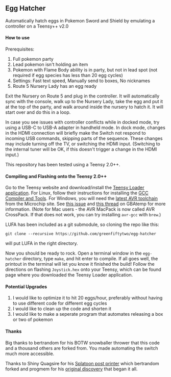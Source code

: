 ## Egg Hatcher

Automatically hatch eggs in Pokemon Sword and Shield by emulating a controller on a Teensy++ v2.0

#### How to use

Prerequisites:
1) Full pokemon party
2) Lead pokemon isn't holding an item
3) Pokemon with Flame Body ability is in party, but not in lead spot (not required if egg species has less than 20 egg cycles)
4) Settings: Fast text speed, Manually send to boxes, No nicknames
5) Route 5 Nursery Lady has an egg ready

Exit the Nursery on Route 5 and plug in the controller. It will automatically sync with the console, walk up to the Nursery Lady, take the egg and put it at the top of the party, and walk around inside the nursery to hatch it. It will start over and do this in a loop.

In case you see issues with controller conflicts while in docked mode, try using a USB-C to USB-A adapter in handheld mode. In dock mode, changes in the HDMI connection will briefly make the Switch not respond to incoming USB commands, skipping parts of the sequence. These changes may include turning off the TV, or switching the HDMI input. (Switching to the internal tuner will be OK, if this doesn't trigger a change in the HDMI input.)

This repository has been tested using a Teensy 2.0++.

#### Compiling and Flashing onto the Teensy 2.0++
Go to the Teensy website and download/install the [Teensy Loader application](https://www.pjrc.com/teensy/loader.html). For Linux, follow their instructions for installing the [GCC Compiler and Tools](https://www.pjrc.com/teensy/gcc.html). For Windows, you will need the [latest AVR toolchain](https://www.microchip.com/mplab/avr-support/avr-and-arm-toolchains-c-compilers) from the Microchip site. See [this issue](https://github.com/LightningStalker/Splatmeme-Printer/issues/10) and [this thread](http://gbatemp.net/threads/how-to-use-shinyquagsires-splatoon-2-post-printer.479497/) on GBAtemp for more information. (Note for Mac users - the AVR MacPack is now called AVR CrossPack. If that does not work, you can try installing `avr-gcc` with `brew`.)

LUFA has been included as a git submodule, so cloning the repo like this:

```
git clone --recursive https://github.com/greenfiftytwo/egg-hatcher
```

will put LUFA in the right directory.

Now you should be ready to rock. Open a terminal window in the `egg-hatcher` directory, type `make`, and hit enter to compile. If all goes well, the printout in the terminal will let you know it finished the build! Follow the directions on flashing `Joystick.hex` onto your Teensy, which can be found page where you downloaded the Teensy Loader application.

#### Potential Upgrades

1) I would like to optimize it to hit 20 eggs/hour, preferably without having to use different code for different egg cycles
2) I would like to clean up the code and shorten it
3) I would like to make a seperate program that automates releasing a box or two of pokemon

#### Thanks

Big thanks to bertrandom for his BOTW snowballer thrower that this code and a thousand others are forked from.  You made automating the switch much more accessible.

Thanks to Shiny Quagsire for his [Splatoon post printer](https://github.com/shinyquagsire23/Switch-Fightstick) which bertrandom forked and progmem for his [original discovery](https://github.com/progmem/Switch-Fightstick) that began it all.

